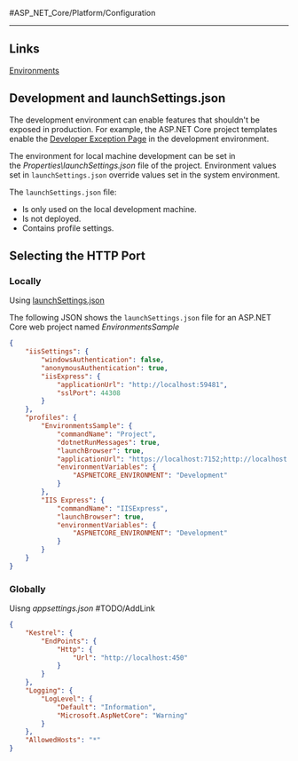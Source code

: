 #ASP_NET_Core/Platform/Configuration 

---

## Links

[Environments](https://learn.microsoft.com/en-us/aspnet/core/fundamentals/environments?view=aspnetcore-6.0)

## Development and launchSettings.json

The development environment can enable features that shouldn't be exposed in production. For example, the ASP.NET Core project templates enable the [Developer Exception Page](https://learn.microsoft.com/en-us/aspnet/core/fundamentals/error-handling?view=aspnetcore-6.0#developer-exception-page) in the development environment.

The environment for local machine development can be set in the _Properties\launchSettings.json_ file of the project. Environment values set in `launchSettings.json` override values set in the system environment.

The `launchSettings.json` file:

-   Is only used on the local development machine.
-   Is not deployed.
-   Contains profile settings.
 
## Selecting the HTTP Port

### Locally 

Using [launchSettings.json](https://learn.microsoft.com/en-us/aspnet/core/fundamentals/environments?view=aspnetcore-6.0#development-and-launchsettingsjson)

The following JSON shows the `launchSettings.json` file for an ASP.NET Core web project named _EnvironmentsSample_

```json
{
	"iisSettings": {
		"windowsAuthentication": false,
		"anonymousAuthentication": true,
		"iisExpress": {
			"applicationUrl": "http://localhost:59481",
			"sslPort": 44308
		}
	},
	"profiles": {
		"EnvironmentsSample": {
			"commandName": "Project",
			"dotnetRunMessages": true,
			"launchBrowser": true,
			"applicationUrl": "https://localhost:7152;http://localhost:5105",
			"environmentVariables": {
				"ASPNETCORE_ENVIRONMENT": "Development"
			}
		},
		"IIS Express": {
			"commandName": "IISExpress",
			"launchBrowser": true,
			"environmentVariables": {
				"ASPNETCORE_ENVIRONMENT": "Development"
			}
		}
	}
}
```

### Globally

Uisng _appsettings.json_ #TODO/AddLink 

```json
{
    "Kestrel": {
        "EndPoints": {
            "Http": {
                "Url": "http://localhost:450"
            }
        }
    },
    "Logging": {
        "LogLevel": {
            "Default": "Information",
            "Microsoft.AspNetCore": "Warning"
        }
    },
    "AllowedHosts": "*"
}
```
